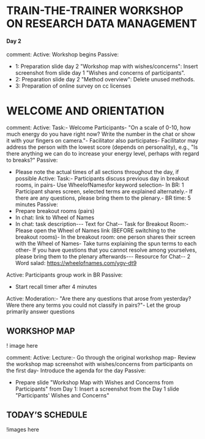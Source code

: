 #  TRAIN-THE-TRAINER WORKSHOP ON RESEARCH DATA MANAGEMENT
#### Day 2 
comment: 
 Active:
 Workshop begins
 Passive:
 * 1: Preparation slide day 2 "Workshop map with 
wishes/concerns": Insert screenshot from slide day 1 
"Wishes and concerns of participants".
 * 2: Preparation slide day 2 "Method overview": Delete 
unused methods.
 * 3: Preparation of online survey on cc licenses

# WELCOME AND ORIENTATION
comment: 
 Active:
 Task:- Welcome Participants- "On a scale of 0-10, how much energy do you have right now? Write the 
number in the chat or show it with your fingers on camera."- Facilitator also participates- Facilitator may address the person with the lowest score (depends on 
personality), e.g., "Is there anything we can do to increase your energy level, 
perhaps with regard to breaks?"
 Passive:
 * Please note the actual times of all sections throughout the day, if possible
 Active:
 Task:- Participants discuss previous day in breakout rooms, in pairs- Use WheelofNamesfor keyword selection- In BR: 1 Participant shares screen, selected terms are explained alternately.- If there are any questions, please bring them to the plenary.- BR time: 5 minutes
 Passive:
 * Prepare breakout rooms (pairs)
 * In chat: link to Wheel of Names
 * In chat: task description--- Text for Chat--
Task for Breakout Room:- Please open the Wheel of Names link (BEFORE switching to the breakout 
rooms)- In the breakout room: one person shares their screen with the Wheel of 
Names- Take turns explaining the spun terms to each other- If you have questions that you cannot resolve among yourselves, please bring 
them to the plenary afterwards--- Resource for Chat--
2
 Word salad: https://wheelofnames.com/ygv-dt9 

Active:
 Participants group work in BR
 Passive:
 * Start recall timer after 4 minutes

 Active:
 Moderation:- "Are there any questions that arose from yesterday? Were there any terms 
you could not classify in pairs?"- Let the group primarily answer questions

## WORKSHOP MAP
! image here 

comment: 
Active:
 Lecture:- Go through the original workshop map- Review the workshop map screenshot with wishes/concerns from 
participants on the first day- Introduce the agenda for the day
 Passive:
 * Prepare slide "Workshop Map with Wishes and Concerns from Participants" 
from Day 1: Insert a screenshot from the Day 1 slide "Participants' Wishes and 
Concerns"

## TODAY’S SCHEDULE
!images here 
